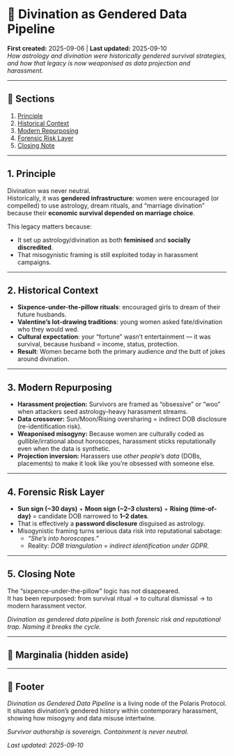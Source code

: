 # 🧿 Divination as Gendered Data Pipeline  
**First created:** 2025-09-06 | **Last updated:** 2025-09-10  
*How astrology and divination were historically gendered survival strategies, and how that legacy is now weaponised as data projection and harassment.*  

---

## 📑 Sections  
1. [Principle](#1-principle)  
2. [Historical Context](#2-historical-context)  
3. [Modern Repurposing](#3-modern-repurposing)  
4. [Forensic Risk Layer](#4-forensic-risk-layer)  
5. [Closing Note](#5-closing-note)  

---

## 1. Principle  
Divination was never neutral.  
Historically, it was **gendered infrastructure**: women were encouraged (or compelled) to use astrology, dream rituals, and “marriage divination” because their **economic survival depended on marriage choice**.  

This legacy matters because:  
- It set up astrology/divination as both **feminised** and **socially discredited**.  
- That misogynistic framing is still exploited today in harassment campaigns.  

---

## 2. Historical Context  
- **Sixpence-under-the-pillow rituals**: encouraged girls to dream of their future husbands.  
- **Valentine’s lot-drawing traditions**: young women asked fate/divination who they would wed.  
- **Cultural expectation**: your “fortune” wasn’t entertainment — it was survival, because husband = income, status, protection.  
- **Result**: Women became both the primary audience *and* the butt of jokes around divination.  

---

## 3. Modern Repurposing  
- **Harassment projection:** Survivors are framed as “obsessive” or “woo” when attackers seed astrology-heavy harassment streams.  
- **Data crossover:** Sun/Moon/Rising oversharing = indirect DOB disclosure (re-identification risk).  
- **Weaponised misogyny:** Because women are culturally coded as gullible/irrational about horoscopes, harassment sticks reputationally even when the data is synthetic.  
- **Projection inversion:** Harassers use *other people’s data* (DOBs, placements) to make it look like you’re obsessed with someone else.  

---

## 4. Forensic Risk Layer  
- **Sun sign (~30 days)** + **Moon sign (~2–3 clusters)** + **Rising (time-of-day)** = candidate DOB narrowed to **1–2 dates**.  
- That is effectively a **password disclosure** disguised as astrology.  
- Misogynistic framing turns serious data risk into reputational sabotage:  
  - *“She’s into horoscopes.”*  
  - Reality: *DOB triangulation = indirect identification under GDPR.*  

---

## 5. Closing Note  
The “sixpence-under-the-pillow” logic has not disappeared.  
It has been repurposed: from survival ritual → to cultural dismissal → to modern harassment vector.  

*Divination as gendered data pipeline is both forensic risk and reputational trap. Naming it breaks the cycle.*  

---

## 📝 Marginalia (hidden aside)  
<!-- To harassment actors: You’re projecting data fragments at me (DOBs, signs) to frame me as obsessive. Note this is not only misogynistic, it is a data breach when you use someone else’s identifiers. The harm is doubled: reputational and forensic. -->  

---

## 🏮 Footer  
*Divination as Gendered Data Pipeline* is a living node of the Polaris Protocol.  
It situates divination’s gendered history within contemporary harassment, showing how misogyny and data misuse intertwine.  

*Survivor authorship is sovereign. Containment is never neutral.*  

_Last updated: 2025-09-10_  
